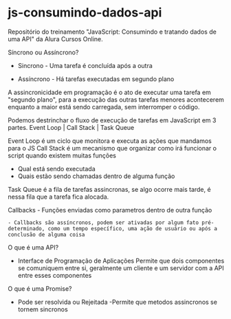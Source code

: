 # js-consumindo-dados-api

Repositório do treinamento "JavaScript: Consumindo e tratando dados de uma API" da Alura Cursos Online.

Síncrono ou Assíncrono?

- Sincrono - Uma tarefa é concluída após a outra

- Assíncrono - Há tarefas executadas em segundo plano

A assincronicidade em programação é o ato de executar uma tarefa em "segundo plano", para a execução das outras tarefas menores acontecerem enquanto a maior está sendo carregada, sem interromper o código.

Podemos destrinchar o fluxo de execução de tarefas em JavaScript em 3 partes.
Event Loop | Call Stack | Task Queue

Event Loop é um ciclo que monitora e executa as ações que mandamos para o JS
Call Stack é um mecanismo que organizar como irá funcionar o script quando existem muitas funções

- Qual está sendo executada
- Quais estão sendo chamadas dentro de alguma função

Task Queue é a fila de tarefas assincronas, se algo ocorre mais tarde, é nessa fila que a tarefa fica alocada.

Callbacks - Funções enviadas como parametros dentro de outra função

    - Callbacks são assíncronos, podem ser ativadas por algum fato pré-determinado, como um tempo específico, uma ação de usuário ou após a conclusão de alguma coisa

O que é uma API?

- Interface de Programação de Aplicações
  Permite que dois componentes se comuniquem entre si, geralmente um cliente e um servidor com a API entre esses componentes

O que é uma Promise?

- Pode ser resolvida ou Rejeitada
  -Permite que metodos assincronos se tornem sincronos
